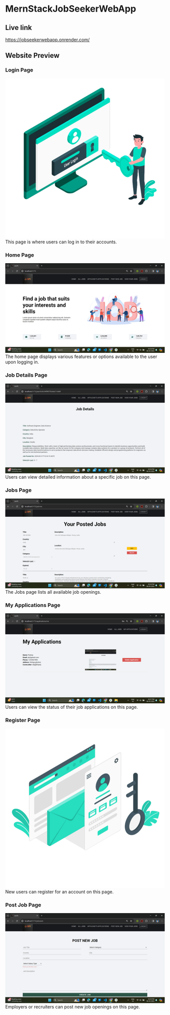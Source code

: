 # MernStackJobSeekerWebApp

## Live link
https://jobseekerwebapp.onrender.com/

## Website Preview

### Login Page
![Login Page](/frontend/public/login.png)
This page is where users can log in to their accounts.

### Home Page
![Home Page](/frontend/public/Home.png)
The home page displays various features or options available to the user upon logging in.

### Job Details Page
![Job Details Page](/frontend/public/JobDetails.png)
Users can view detailed information about a specific job on this page.

### Jobs Page
![Jobs Page](/frontend/public/Jobs.png)
The Jobs page lists all available job openings.

### My Applications Page
![My Applications Page](/frontend/public/MyApplications.png)
Users can view the status of their job applications on this page.

### Register Page
![Register Page](/frontend/public/register.png)
New users can register for an account on this page.

### Post Job Page
![Post Job Page](/frontend/public/PostJob.png)
Employers or recruiters can post new job openings on this page.
